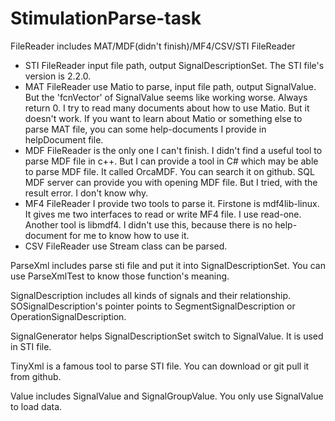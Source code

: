 # StimulationParse-task

FileReader includes MAT/MDF(didn't finish)/MF4/CSV/STI FileReader

+ STI FileReader input file path, output SignalDescriptionSet. The STI file's version is 2.2.0.
+ MAT FileReader use Matio to parse, input file path, output SignalValue. But the 'fcnVector' of SignalValue seems like working worse. Always return 0. I try to read many documents about how to use Matio. But it doesn't work. If you want to learn about Matio or something else to parse MAT file, you can some help-documents I provide in helpDocument file.
+ MDF FileReader is the only one I can't finish. I didn't find a useful tool to parse MDF file in c++. But I can provide a tool in C# which may be able to parse MDF file. It called OrcaMDF. You can search it on github. SQL MDF server can provide you with opening MDF file. But I tried, with the result error. I don't know why.
+ MF4 FileReader I provide two tools to parse it. Firstone is mdf4lib-linux. It gives me two interfaces to read or write MF4 file. I use read-one. Another tool is libmdf4. I didn't use this, because there is no help-document for me to know how to use it.
+ CSV FileReader use Stream class can be parsed.

ParseXml includes parse sti file and put it into SignalDescriptionSet. You can use ParseXmlTest to know those function's meaning.

SignalDescription includes all kinds of signals and their relationship. SOSignalDescription's pointer points to SegmentSignalDescription or OperationSignalDescription. 

SignalGenerator helps SignalDescriptionSet switch to SignalValue. It is used in STI file.

TinyXml is a famous tool to parse STI file. You can download or git pull it from github.

Value includes SignalValue and SignalGroupValue. You only use SignalValue to load data.